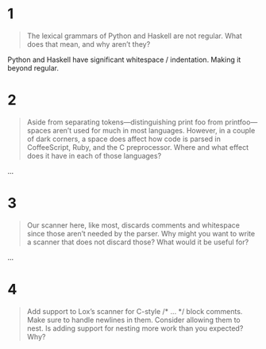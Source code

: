# 1
> The lexical grammars of Python and Haskell are not regular. What does that mean, and why aren’t they?

Python and Haskell have significant whitespace / indentation. Making it beyond regular.

# 2
> Aside from separating tokens—distinguishing print foo from printfoo—spaces aren’t used for much in most languages. However, in a couple of dark corners, a space does affect how code is parsed in CoffeeScript, Ruby, and the C preprocessor. Where and what effect does it have in each of those languages?

...

# 3
> Our scanner here, like most, discards comments and whitespace since those aren’t needed by the parser. Why might you want to write a scanner that does not discard those? What would it be useful for?

...

# 4
> Add support to Lox’s scanner for C-style /* ... */ block comments. Make sure to handle newlines in them. Consider allowing them to nest. Is adding support for nesting more work than you expected? Why?